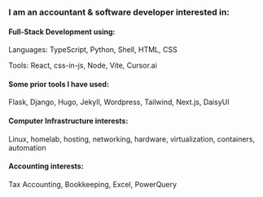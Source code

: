 ### I am an accountant & software developer interested in:

#### Full-Stack Development using:
Languages:
TypeScript, Python, Shell, HTML, CSS

Tools:
React, css-in-js, Node, Vite, Cursor.ai

#### Some prior tools I have used:
Flask, Django, Hugo, Jekyll, Wordpress, Tailwind, Next.js, DaisyUI

#### Computer Infrastructure interests:
Linux, homelab, hosting, networking, hardware, virtualization, containers, automation

#### Accounting interests:
Tax Accounting, Bookkeeping, Excel, PowerQuery

